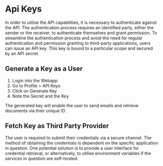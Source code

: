 # Api Keys

In order to utilise the API capabilities, it is necessary to authenticate against the API. The authentication process requires an identified party, either the sender or the receiver, to authenticate themselves and grant permission. 
To streamline the authentication process and avoid the need for regular authentication and permission granting to third-party applications, users can issue an API key. This key is bound to a particular scope and secured by an API secret. 


## Generate a Key as a User

1. Login into the Webapp 
2. Go to Profile > API Keys
3. Click on Generate Key
4. Note the Secret and the Key

The generated key will enable the user to send emails and retrieve documents via their unique ID.

## Fetch Key as Third Party Provider 

The user is required to submit their credentials via a secure channel. The method of obtaining the credentials is dependent on the specific application in question. One potential solution is to provide a user interface for credential retrieval, or alternatively, to utilise environment variables if the services in question are self-hosted.
